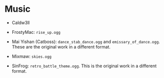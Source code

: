 
# Music

- Caldw3ll

- FrostyMac: `rise_up.ogg`

- Mai Yishan (Catboss): `dance_stab_dance.ogg` and `emissary_of_dance.ogg`.
These are the original work in a different format.

- Mixmaw: `skies.ogg`

- SinFrog: `retro_battle_theme.ogg`.
This is the original work in a different format.
